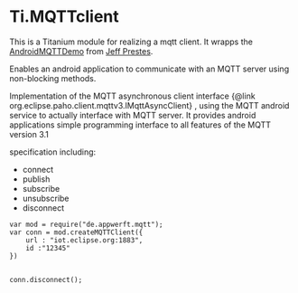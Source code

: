 Ti.MQTTclient
=============

This is a Titanium module for realizing  a mqtt client. It wrapps the [AndroidMQTTDemo](https://github.com/jeffprestes/AndroidMQTTDemo) from [Jeff Prestes](https://github.com/jeffprestes).

Enables an android application to communicate with an MQTT server using non-blocking methods.

Implementation of the MQTT asynchronous client interface {@link org.eclipse.paho.client.mqttv3.IMqttAsyncClient} , using the MQTT android service to actually interface with MQTT server. It provides android applications  simple programming interface to all features of the MQTT version 3.1


specification including:

* connect
* publish
* subscribe
* unsubscribe
* disconnect


~~~
var mod = require("de.appwerft.mqtt");
var conn = mod.createMQTTClient({
    url : "iot.eclipse.org:1883",
    id :"12345"
})


conn.disconnect();
~~~